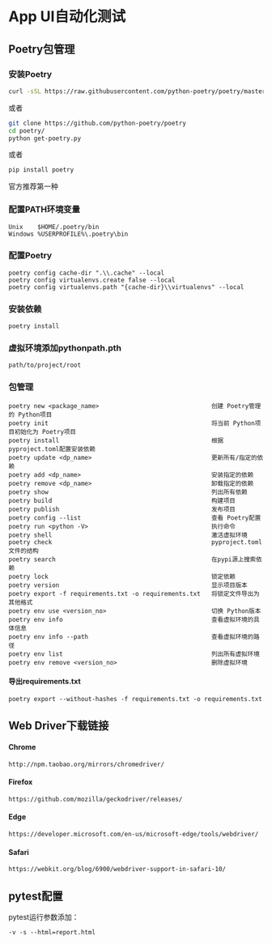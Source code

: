 # App UI自动化测试

## Poetry包管理
### 安装Poetry
```bash
curl -sSL https://raw.githubusercontent.com/python-poetry/poetry/master/get-poetry.py | python
```
或者
```bash
git clone https://github.com/python-poetry/poetry
cd poetry/
python get-poetry.py
```
或者
```bash
pip install poetry
```
官方推荐第一种

### 配置PATH环境变量
```
Unix    $HOME/.poetry/bin
Windows %USERPROFILE%\.poetry\bin
```

### 配置Poetry
```shell
poetry config cache-dir ".\\.cache" --local
poetry config virtualenvs.create false --local
poetry config virtualenvs.path "{cache-dir}\\virtualenvs" --local
```

### 安装依赖
```shell
poetry install
```

### 虚拟环境添加pythonpath.pth
```text
path/to/project/root
```

### 包管理
```shell
poetry new <package_name>                               创建 Poetry管理的 Python项目
poetry init                                             将当前 Python项目初始化为 Poetry项目
poetry install                                          根据 pyproject.toml配置安装依赖
poetry update <dp_name>                                 更新所有/指定的依赖
poetry add <dp_name>                                    安装指定的依赖
poetry remove <dp_name>                                 卸载指定的依赖
poetry show                                             列出所有依赖
poetry build                                            构建项目
poetry publish                                          发布项目
poetry config --list                                    查看 Poetry配置
poetry run <python -V>                                  执行命令
poetry shell                                            激活虚拟环境
poetry check                                            pyproject.toml文件的结构
poetry search                                           在pypi源上搜索依赖
poetry lock                                             锁定依赖
poetry version                                          显示项目版本
poetry export -f requirements.txt -o requirements.txt   将锁定文件导出为其他格式
poetry env use <version_no>                             切换 Python版本
poetry env info                                         查看虚拟环境的具体信息
poetry env info --path                                  查看虚拟环境的路径
poetry env list                                         列出所有虚拟环境
poetry env remove <version_no>                          删除虚拟环境
```

#### 导出requirements.txt
```shell
poetry export --without-hashes -f requirements.txt -o requirements.txt
```

## Web Driver下载链接
#### Chrome
`http://npm.taobao.org/mirrors/chromedriver/`

#### Firefox
`https://github.com/mozilla/geckodriver/releases/`

#### Edge
`https://developer.microsoft.com/en-us/microsoft-edge/tools/webdriver/`

#### Safari
`https://webkit.org/blog/6900/webdriver-support-in-safari-10/`

## pytest配置
pytest运行参数添加：
```cli
-v -s --html=report.html
```

